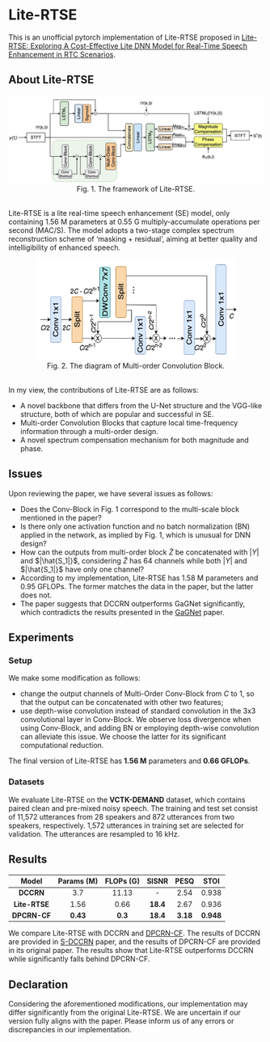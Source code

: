 # Lite-RTSE

This is an unofficial pytorch implementation of Lite-RTSE proposed in [Lite-RTSE: Exploring A Cost-Effective Lite DNN Model for Real-Time Speech Enhancement in RTC Scenarios](https://ieeexplore.ieee.org/document/10308952).

## About Lite-RTSE
<div align=center>
<img src=./pictures/Lite-RTSE.jpg#pic_center/><br>
Fig. 1. The framework of Lite-RTSE.
</div> <br>

Lite-RTSE is a lite real-time speech enhancement (SE) model, only containing 1.56 M
parameters at 0.55 G multiply-accumulate operations per second (MAC/S). The model adopts a two-stage complex spectrum reconstruction scheme of ‘masking + residual’, 
aiming at better quality and intelligibility of enhanced speech.

<div align=center>
<img src=./pictures/Multi-order%20Conv.jpg#pic_center width=400 height=200/><br>
Fig. 2. The diagram of Multi-order Convolution Block.
</div> <br>

In my view, the contributions of Lite-RTSE are as follows:
* A novel backbone that differs from the U-Net structure and the VGG-like structure, both of which are popular and successful in SE.
* Multi-order Convolution Blocks that capture local time-frequency information through a multi-order design.
* A novel spectrum compensation mechanism for both magnitude and phase.

## Issues
Upon reviewing the paper, we have several issues as follows:
* Does the Conv-Block in Fig. 1 correspond to the multi-scale block mentioned in the paper?
* Is there only one activation function and no batch normalization (BN) applied in the network, as implied by Fig. 1, which is unusual for DNN design?
* How can the outputs from multi-order block $\tilde{Z}$ be concatenated with $|Y|$ and $|\hat{S_1|}$, considering $\tilde{Z}$ has 64 channels while both $|Y|$ and $|\hat{S_1|}$ have only one channel?
* According to my implementation, Lite-RTSE has 1.58 M parameters and 0.95 GFLOPs. The former matches the data in the paper, but the latter does not.
* The paper suggests that DCCRN outperforms GaGNet significantly, which contradicts the results presented in the [GaGNet](https://arxiv.org/abs/2106.11789) paper.

## Experiments
### Setup
We make some modification as follows:
* change the output channels of Multi-Order Conv-Block from $C$ to $1$, so that the output can be concatenated with other two features;
* use depth-wise convolution instead of standard convolution in the 3x3 convolutional layer in Conv-Block. We observe loss divergence when using Conv-Block, and adding BN or employing depth-wise convolution can alleviate this issue. We choose the latter for its significant computational reduction.

The final version of Lite-RTSE has **1.56 M** parameters and **0.66 GFLOPs**. 

### Datasets
We evaluate Lite-RTSE on the **VCTK-DEMAND** dataset, which contains paired clean and pre-mixed noisy speech. The training and test set consist of 11,572 utterances from 28 speakers and 872
utterances from two speakers, respectively. 1,572 utterances in training set are selected for validation. The utterances are resampled to 16 kHz.

## Results
| **Model** | **Params (M)** | **FLOPs (G)** | **SISNR** | **PESQ** | **STOI** |
|:---------:|:--------------:|:-------------:|:---------:|:--------:|:--------:|
| **DCCRN**    | 3.7         | 11.13         | -         | 2.54     | 0.938    |
| **Lite-RTSE**| 1.56        | 0.66          | **18.4**  | 2.67     | 0.936    |
| **DPCRN-CF** | **0.43**    | **0.3**       | **18.4**  | **3.18** | **0.948**|

We compare Lite-RTSE with DCCRN and [DPCRN-CF](https://arxiv.org/abs/2306.00812). The results of DCCRN are provided in [S-DCCRN](https://ieeexplore.ieee.org/abstract/document/9747029) paper, and the results of DPCRN-CF are provided in its original paper. The results show that Lite-RTSE outperforms DCCRN while significantly falls behind DPCRN-CF.

## Declaration
Considering the aforementioned modifications, our implementation may differ significantly from the original Lite-RTSE. We are uncertain if our version fully aligns with the paper. Please inform us of any errors or discrepancies in our implementation.
